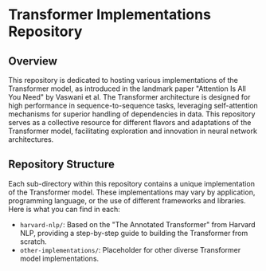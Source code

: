# Transformer Implementations Repository

## Overview

This repository is dedicated to hosting various implementations of the Transformer model, as introduced in the landmark paper "Attention Is All You Need" by Vaswani et al. The Transformer architecture is designed for high performance in sequence-to-sequence tasks, leveraging self-attention mechanisms for superior handling of dependencies in data. This repository serves as a collective resource for different flavors and adaptations of the Transformer model, facilitating exploration and innovation in neural network architectures.

## Repository Structure

Each sub-directory within this repository contains a unique implementation of the Transformer model. These implementations may vary by application, programming language, or the use of different frameworks and libraries. Here is what you can find in each:

- `harvard-nlp/`: Based on the "The Annotated Transformer" from Harvard NLP, providing a step-by-step guide to building the Transformer from scratch.
- `other-implementations/`: Placeholder for other diverse Transformer model implementations.
